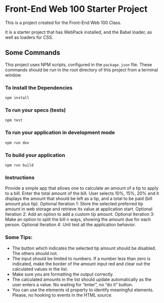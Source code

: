 # Front-End Web 100 Starter Project

This is a project created for the Front-End Web 100 Class.

It is a starter project that has WebPack installed, and the Babel loader, as well as loaders for CSS.

## Some Commands

This project uses NPM scripts, configured in the `package.json` file.
These commands should be run in the root directory of this project from a terminal window.

### To Install the Dependencies

`npm install`

### To run your specs (tests)

`npm test`

### To run your application in development mode

`npm run dev`

### To build your application

`npm run build`

### Instructions

Provide a simple app that allows one to calculate an amount of a tip to apply to a bill.
Enter the total amount of the bill.
User selects 10%, 15%, 20% and it displays the amount that should be left as a tip, and a total to be paid (bill amount plus tip).
Optional Iteration 1:
Store the selected preferred tip amount in web storage and retrieve its value at application start.
Optional Iteration 2:
Add an option to add a custom tip amount.
Optional Iteration 3:
Make an option to split the bill n ways, showing the amount due for each person.
Optional Iteration 4:
Unit test all the application behavior.

### Some Tips:
* The button which indicates the selected tip amount should be disabled. The others should not.
*	The input should be limited to numbers. If a number less than zero is indicated, make the border of the amount input red and clear out the calculated values in the list.
*	Make sure you are formatting the output correctly.
*	The calculated amounts in the list should update automatically as the user enters a value. No waiting for “enter”, no “do it” button.
*	You can use the elements id property to identify meaningful elements. Please, no hooking to events in the HTML source.
